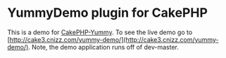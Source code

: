 # YummyDemo plugin for CakePHP

This is a demo for [CakePHP-Yummy](https://github.com/cnizzardini/cakephp-yummy). To see the live demo go to 
[http://cake3.cnizz.com/yummy-demo/](http://cake3.cnizz.com/yummy-demo/). Note, the demo application runs off of 
dev-master.